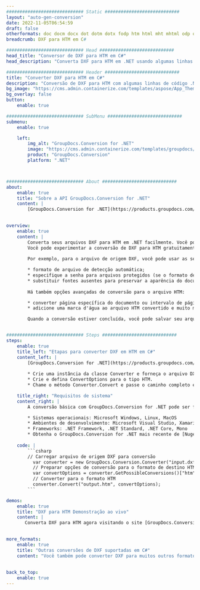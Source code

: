```yaml
---
############################# Static ############################
layout: "auto-gen-conversion"
date: 2022-11-05T06:54:59
draft: false
otherformats: doc docm docx dot dotm dotx fodp htm html mht mhtml odp odt otp pot potm potx pps ppsm ppsx ppt pptm pptx rtf
breadcrumb: DXF para HTM em C#

############################# Head ############################
head_title: "Conversor de DXF para HTM em C#"
head_description: "Converta DXF para HTM em .NET usando algumas linhas de código. Use a API de conversão de documentos do GroupDocs para converter mais de 160 formatos de arquivo."

############################# Header ############################
title: "Converter DXF para HTM em C#"
description: "Conversão de DXF para HTM com algumas linhas de código .NET"
bg_image: "https://cms.admin.containerize.com/templates/aspose/App_Themes/V3/images/bg/header1.png"
bg_overlay: false
button:
    enable: true

############################# SubMenu ############################
submenu:
    enable: true

    left:
        img_alt: "GroupDocs.Conversion for .NET"
        image: "https://cms.admin.containerize.com/templates/groupdocs/images/product-logos/90x90-noborder/groupdocs-conversion-net.png"
        product: "GroupDocs.Conversion"
        platform: ".NET"



############################# About ############################
about:
    enable: true
    title: "Sobre a API GroupDocs.Conversion for .NET"
    content: |
        [GroupDocs.Conversion for .NET](https://products.groupdocs.com/conversion/net/) pode ser usado para converter Microsoft Word, Excel, PowerPoint, PDF, Visio e outros formatos. GroupDocs.Conversion é uma API independente que é adequada para sistemas internos e de back-end onde é necessário alto desempenho. Não depende de nenhum software como Microsoft ou Open Office.
    

overview:
    enable: true
    content: |
        Converta seus arquivos DXF para HTM em .NET facilmente. Você pode usar apenas algumas linhas de código C# em qualquer plataforma de sua escolha, como - Windows, Linux, macOS.
        Você pode experimentar a conversão de DXF para HTM gratuitamente e avaliar a qualidade dos resultados da conversão. Juntamente com cenários de conversão de arquivo simples, você pode tentar opções mais avançadas para carregar o arquivo de origem DXF e para salvar o resultado de saída HTM. 
        
        Por exemplo, para o arquivo de origem DXF, você pode usar as seguintes opções de carregamento:

        * formato de arquivo de detecção automática;
        * especifique a senha para arquivos protegidos (se o formato de arquivo suportar);
        * substituir fontes ausentes para preservar a aparência do documento.
        
        Há também opções avançadas de conversão para o arquivo HTM:

        * converter página específica do documento ou intervalo de páginas;
        * adicione uma marca d'água ao arquivo HTM convertido e muito mais.

        Quando a conversão estiver concluída, você pode salvar seu arquivo HTM no caminho do arquivo local ou em qualquer armazenamento de terceiros, como FTP, Amazon S3, Google Drive, Dropbox etc. Observe - para converter DXF para {{ TO}} não há necessidade de nenhum software adicional instalado - como MS Office, Open Office, Adobe Acrobat Reader etc.


############################# Steps ############################
steps:
    enable: true
    title_left: "Etapas para converter DXF em HTM em C#"
    content_left: |
        [GroupDocs.Conversion for .NET](https://products.groupdocs.com/conversion/net/) torna mais fácil para os desenvolvedores converter um arquivo DXF para HTM com algumas linhas de código.
        
        * Crie uma instância da classe Converter e forneça o arquivo DXF com o caminho completo
        * Crie e defina ConvertOptions para o tipo HTM.
        * Chame o método Converter.Convert e passe o caminho completo e o formato (HTM) como parâmetro

    title_right: "Requisitos de sistema"
    content_right: |
        A conversão básica com GroupDocs.Conversion for .NET pode ser feita em apenas algumas etapas simples. Nossas APIs são suportadas em todas as principais plataformas e sistemas operacionais. Antes de executar o código abaixo, certifique-se de ter os seguintes pré-requisitos instalados em seu sistema.

        * Sistemas operacionais: Microsoft Windows, Linux, MacOS
        * Ambientes de desenvolvimento: Microsoft Visual Studio, Xamarin, MonoDevelop
        * Frameworks: .NET Framework, .NET Standard, .NET Core, Mono
        * Obtenha o GroupDocs.Conversion for .NET mais recente de [Nuget](https://www.nuget.org/packages/groupdocs.conversion)
         
    code: |
        ```csharp    
        // Carregar arquivo de origem DXF para conversão
          var converter = new GroupDocs.Conversion.Converter("input.dxf");
          // Preparar opções de conversão para o formato de destino HTM
          var convertOptions = converter.GetPossibleConversions()["htm"].ConvertOptions;
          // Converter para o formato HTM
          converter.Convert("output.htm", convertOptions);
        ```

demos:
    enable: true
    title: "DXF para HTM Demonstração ao vivo"
    content: |
       Converta DXF para HTM agora visitando o site [GroupDocs.Conversion App](https://products.groupdocs.app/conversion/family). A demonstração online tem as seguintes vantagens
          

more_formats:
    enable: true
    title: "Outras conversões de DXF suportadas em C#"
    content: "Você também pode converter DXF para muitos outros formatos de arquivo. Por favor, veja a lista abaixo."
       
       
back_to_top:
    enable: true
---
```

